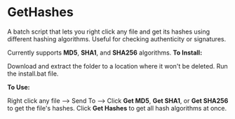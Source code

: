 # GetHashes
A batch script that lets you right click any file and get its hashes using different hashing algorithms. Useful for checking authenticity or signatures.

Currently supports <b>MD5</b>, <b>SHA1</b>, and <b>SHA256</b> algorithms.
<b>To Install:</b>

  Download and extract the folder to a location where it won't be deleted. 
  Run the install.bat file.
  
<b>To Use:</b>

  Right click any file --> Send To --> Click <b>Get MD5</b>, <b>Get SHA1</b>, or <b>Get SHA256</b> to get the file's hashes. Click <b>Get Hashes</b> to get all hash algorithms at once.
